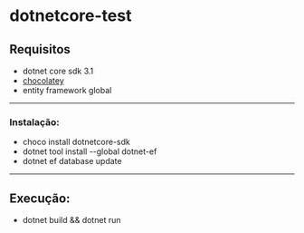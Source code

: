 # dotnetcore-test

## Requisitos
- dotnet core sdk 3.1
- [chocolatey](https://chocolatey.org/)
- entity framework global
---
### Instalação:
- choco install dotnetcore-sdk 
- dotnet tool install --global dotnet-ef
- dotnet ef database update

---
## Execução:
- dotnet build && dotnet run